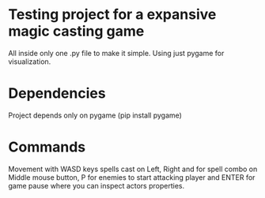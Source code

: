 # Testing project for a expansive magic casting game
All inside only one .py file to make it simple.
Using just pygame for visualization.

# Dependencies
Project depends only on pygame (pip install pygame)

# Commands
Movement with WASD keys spells cast on Left, Right and for spell combo on Middle mouse button, P for enemies to start attacking player and ENTER for game pause where you can inspect actors properties.